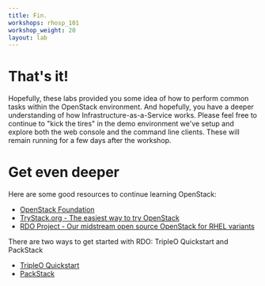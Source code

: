 ```yaml
---
title: Fin.
workshops: rhosp_101
workshop_weight: 20
layout: lab
---
```


# That's it!
Hopefully, these labs provided you some idea of how to perform common tasks within the OpenStack environment.  And hopefully, you have a deeper understanding of how Infrastructure-as-a-Service works.  Please feel free to continue to "kick the tires" in the demo environment we've setup and explore both the web console and the command line clients. These will remain running for a few days after the workshop.

# Get even deeper

Here are some good resources to continue learning OpenStack:

* [OpenStack Foundation](https://www.openstack.org/)
* [TryStack.org - The easiest way to try OpenStack](http://trystack.org/)
* [RDO Project - Our midstream open source OpenStack for RHEL variants](https://www.rdoproject.org/)

There are two ways to get started with RDO: TripleO Quickstart and PackStack

* [TripleO Quickstart](https://www.rdoproject.org/tripleo/)
* [PackStack](https://www.rdoproject.org/install/quickstart/)
